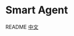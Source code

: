 # Smart Agent
README [中文](https://github.com/redteamobile/SmartAgent/blob/master-smart-agent/README.md)
